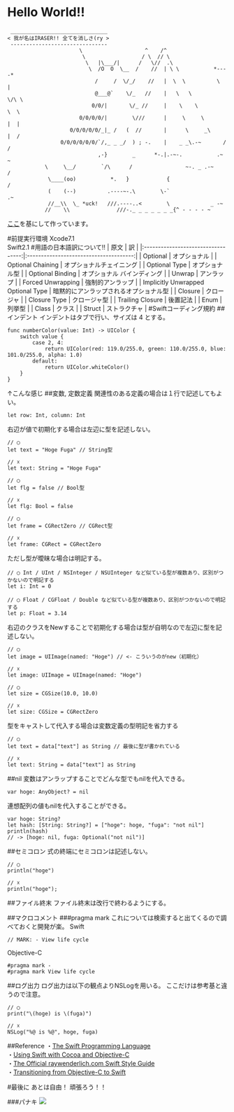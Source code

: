 # Hello World!!
```
 _______________________________
< 我が名はIRASER!! 全てを消しさ(ry >
 -------------------------------
                       \                    ^    /^
                        \                  / \  // \
                         \   |\___/|      /   \//  .\
                          \  /O  O  \__  /    //  | \ \           *----*
                            /     /  \/_/    //   |  \  \          \   |
                            @___@`    \/_   //    |   \   \         \/\ \
                           0/0/|       \/_ //     |    \    \         \  \
                       0/0/0/0/|        \///      |     \     \       |  |
                    0/0/0/0/0/_|_ /   (  //       |      \     _\     |  /
                 0/0/0/0/0/0/`/,_ _ _/  ) ; -.    |    _ _\.-~       /   /
                             ,-}        _      *-.|.-~-.           .~    ~
            \     \__/        `/\      /                 ~-. _ .-~      /
             \____(oo)           *.   }            {                   /
             (    (--)          .----~-.\        \-`                 .~
             //__\\  \_ *uck!   ///.----..<        \             _ -~
            //    \\               ///-._ _ _ _ _ _ _{^ - - - - ~
```
[ここ](http://qiita.com/susieyy/items/f71435cc962e70d81b37 "Qiita")を基にして作っています。  

#前提実行環境
Xcode7.1  
Swift2.1
#用語の日本語訳について!!
|                原文                |                   訳                   |
|:----------------------------------:|:--------------------------------------:|
|              Optional              |              オプショナル              |
|          Optional Chaining         |        オプショナルチェイニング        |
|            Optional Type           |             オプショナル型             |
|          Optional Binding          |       オプショナル バインディング      |
|               Unwrap               |               アンラップ               |
|          Forced Unwrapping         |            強制的アンラップ            |
| Implicitly Unwrapped Optional Type | 暗黙的にアンラップされるオプショナル型 |
|               Closure              |               クロージャ               |
|            Closure Type            |              クロージャ型              |
|          Trailing Closure          |                後置記法                |
|                Enum                |                 列挙型                 |
|                Class               |                 クラス                 |
|               Struct               |              ストラクチャ              |
#Swiftコーディング規約
##インデント
インデントはタブで行い、サイズは 4 とする。
```
func numberColor(value: Int) -> UIColor {
    switch value {
	    case 2, 4:
	    	return UIColor(red: 119.0/255.0, green: 110.0/255.0, blue: 101.0/255.0, alpha: 1.0)
	    default:
	    	return UIColor.whiteColor()
    }
}
```
↑こんな感じ
##変数, 定数定義
関連性のある定義の場合は１行で記述してもよい。  
```
let row: Int, column: Int
```
右辺が値で初期化する場合は左辺に型を記述しない。
```
// ◯
let text = "Hoge Fuga" // String型

// ☓
let text: String = "Hoge Fuga"

// ◯
let flg = false // Bool型

// ☓
let flg: Bool = false

// ◯
let frame = CGRectZero // CGRect型

// ☓
let frame: CGRect = CGRectZero
```
ただし型が曖昧な場合は明記する。
```
// ◯ Int / UInt / NSInteger / NSUInteger など似ている型が複数あり、区別がつかないので明記する
let i: Int = 0

// ◯ Float / CGFloat / Double など似ている型が複数あり、区別がつかないので明記する
let p: Float = 3.14
```
右辺のクラスをNewすることで初期化する場合は型が自明なので左辺に型を記述しない。
```
// ◯
let image = UIImage(named: "Hoge") // <- こういうのがnew（初期化）

// ☓
let image: UIImage = UIImage(named: "Hoge")

// ◯
let size = CGSize(10.0, 10.0)

// ☓
let size: CGSize = CGRectZero
```
型をキャストして代入する場合は変数定義の型明記を省力する
```
// ◯
let text = data["text"] as String // 最後に型が書かれている

// ☓
let text: String = data["text"] as String
```
##nil
変数はアンラップすることでどんな型でもnilを代入できる。
```
var hoge: AnyObject? = nil
```
連想配列の値もnilを代入することができる。
```
var hoge: String?
let hash: [String: String?] = ["hoge": hoge, "fuga": "not nil"]
println(hash)
// -> [hoge: nil, fuga: Optional("not nil")]
```
##セミコロン
式の終端にセミコロンは記述しない。
```
// ◯
println("hoge")

// ☓
println("hoge");
```
##ファイル終末
ファイル終末は改行で終わるようにする。

##マクロコメント
###pragma mark
これについては検索すると出てくるので調べておくと開発が楽。
Swift
```
// MARK: - View life cycle
```

Objective-C
```
#pragma mark -
#pragma mark View life cycle
```
##ログ出力
ログ出力は以下の観点よりNSLogを用いる。
ここだけは参考基と違うので注意。
```
// ◯
print("\(hoge) is \(fuga)")

// ☓
NSLog("%@ is %@", hoge, fuga)
```
##Reference
・[The Swift Programming Language](https://developer.apple.com/library/ios/documentation/Swift/Conceptual/Swift_Programming_Language/ "The Swift Programming Language")  
・[Using Swift with Cocoa and Objective-C](https://developer.apple.com/library/ios/documentation/Swift/Conceptual/BuildingCocoaApps/index.html#//apple_ref/doc/uid/TP40014216 "Using Swift with Cocoa and Objective-C")  
・[The Official raywenderlich.com Swift Style Guide](https://github.com/raywenderlich/swift-style-%0Aguide "The Official raywenderlich.com Swift Style Guide")  
・[Transitioning from Objective-C to Swift](http://b2cloud.com.au/tutorial/transitioning-from-objective-c-to-swift/ "Transitioning from Objective-C to Swift")

#最後に
あとは自由！
頑張ろう！！  

###パナキ
![](http://img2.gifmagazine.net/gifmagazine/images/476815/original.gif)

